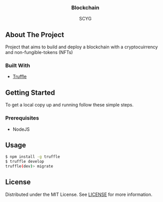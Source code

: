 <p align="center">
  <h3 align="center">Blockchain</h3>
  <p align="center">
  SCYG
</p>

## About The Project

Project that aims to build and deploy a blockchain with a cryptocuirrency and non-fungible-tokens (NFTs)

### Built With

* [Truffle](https://trufflesuite.com/)

## Getting Started

To get a local copy up and running follow these simple steps.

### Prerequisites

* NodeJS

## Usage

```bash
$ npm install -g truffle
$ truffle develop
truffle(dev)> migrate
```

## License

Distributed under the MIT License. See [LICENSE](../LICENSE) for more information.